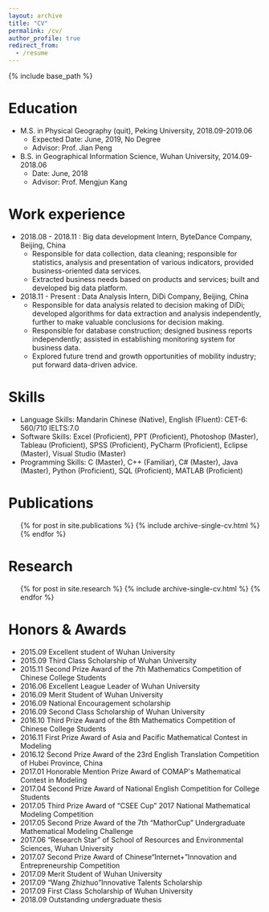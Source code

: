 ```yaml
---
layout: archive
title: "CV"
permalink: /cv/
author_profile: true
redirect_from:
  - /resume
---
```


{% include base_path %}

Education
======
* M.S. in Physical Geography (quit), Peking University, 2018.09-2019.06
  * Expected Date: June, 2019, No Degree 
  * Advisor: Prof. Jian Peng
* B.S. in Geographical Information Science, Wuhan University, 2014.09-2018.06
  * Date: June, 2018
  * Advisor: Prof. Mengjun Kang

Work experience
======
* 2018.08 - 2018.11 :  Big data development Intern, ByteDance Company, Beijing, China
  * Responsible for data collection, data cleaning; responsible for statistics, analysis and presentation of various indicators, provided business-oriented data services.
  * Extracted business needs based on products and services; built and developed big data platform.
* 2018.11 - Present : Data Analysis Intern, DiDi Company, Beijing, China
  * Responsible for data analysis related to decision making of DiDi; developed algorithms for data extraction and analysis independently, further to make valuable conclusions for decision making.
  * Responsible for database construction; designed business reports independently; assisted in establishing monitoring system for business data.
  * Explored future trend and growth opportunities of mobility industry; put forward data-driven advice.
  
Skills
======
* Language Skills: Mandarin Chinese (Native), English (Fluent): CET-6: 560/710 IELTS:7.0 
* Software Skills: Excel (Proficient), PPT (Proficient), Photoshop (Master), Tableau (Proficient), SPSS (Proficient), PyCharm (Proficient), Eclipse (Master), Visual Studio (Master)
* Programming Skills: C (Master), C++ (Familiar), C# (Master), Java (Master), Python (Proficient), SQL (Proficient), MATLAB (Proficient) 
 
Publications
======
  <ul>{% for post in site.publications %}
    {% include archive-single-cv.html %}
  {% endfor %}</ul>
  
Research
======
  <ul>{% for post in site.research %}
    {% include archive-single-cv.html %}
  {% endfor %}</ul>
 
Honors & Awards
======
* 2015.09  Excellent student of Wuhan University
* 2015.09  Third Class Scholarship of Wuhan University
* 2015.11  Second Prize Award of the 7th Mathematics Competition of Chinese College Students
* 2016.06  Excellent League Leader of Wuhan University
* 2016.09  Merit Student of Wuhan University 
* 2016.09  National Encouragement scholarship
* 2016.09  Second Class Scholarship of Wuhan University
* 2016.10  Third Prize Award of the 8th Mathematics Competition of Chinese College Students
* 2016.11  First Prize Award of Asia and Pacific Mathematical Contest in Modeling
* 2016.12  Second Prize Award of the 23rd English Translation Competition of Hubei Province, China
* 2017.01  Honorable Mention Prize Award of COMAP's Mathematical Contest in Modeling
* 2017.04  Second Prize Award of National English Competition for College Students
* 2017.05  Third Prize Award of “CSEE Cup” 2017 National Mathematical Modeling Competition
* 2017.05  Second Prize Award of the 7th “MathorCup” Undergraduate Mathematical Modeling Challenge
* 2017.06 “Research Star” of School of Resources and Environmental Sciences, Wuhan University
* 2017.07  Second Prize Award of Chinese“Internet+”Innovation and Entrepreneurship Competition
* 2017.09  Merit Student of Wuhan University
* 2017.09 “Wang Zhizhuo”Innovative Talents Scholarship
* 2017.09  First Class Scholarship of Wuhan University
* 2018.09  Outstanding undergraduate thesis